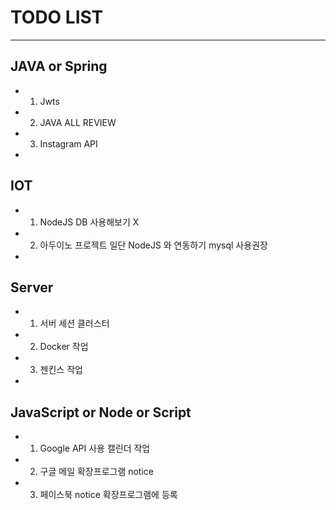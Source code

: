 # TODO LIST
---
##  JAVA or Spring
  - 1.  Jwts
  - 2.  JAVA ALL REVIEW
  - 3.  Instagram API

-

##  IOT
  - 1.  NodeJS DB 사용해보기 X
  - 2.  아두이노 프로젝트 일단 NodeJS 와 연동하기 mysql 사용권장

-

##  Server
  - 1.  서버 세션 클러스터
  - 2.  Docker 작업
  - 3.  젠킨스 작업

-

##  JavaScript or Node or Script
  - 1.  Google API 사용 캘린더 작업
  - 2.  구글 메일 확장프로그램 notice
  - 3.  페이스북 notice 확장프로그램에 등록 
